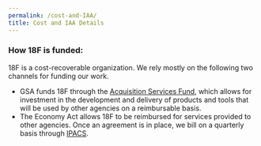 ```yaml
---
permalink: /cost-and-IAA/
title: Cost and IAA Details
---
```


### How 18F is funded:

18F is a cost-recoverable organization. We rely mostly on the following two channels for funding our work.

* GSA funds 18F through the [Acquisition Services Fund](http://www.gsa.gov/portal/content/182815), which allows for investment in the development and delivery of products and tools that will be used by other agencies on a reimbursable basis.
* The Economy Act allows 18F to be reimbursed for services provided to other agencies. Once an agreement is in place, we bill on a quarterly basis through [IPACS](https://www.fiscal.treasury.gov/fsservices/gov/acctg/ipac/ipac_home.htm). 
